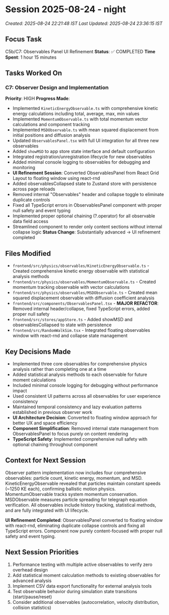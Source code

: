 # Session 2025-08-24 - night
*Created: 2025-08-24 22:21:48 IST*
*Last Updated: 2025-08-24 23:36:15 IST*

## Focus Task
C5b/C7: Observables Panel UI Refinement
**Status**: ✅ COMPLETED
**Time Spent**: 1 hour 15 minutes

## Tasks Worked On
### C7: Observer Design and Implementation
**Priority**: HIGH
**Progress Made**:
- Implemented `KineticEnergyObservable.ts` with comprehensive kinetic energy calculations including total, average, max, min values
- Implemented `MomentumObservable.ts` with total momentum vector calculations and component tracking
- Implemented `MSDObservable.ts` with mean squared displacement from initial positions and diffusion analysis
- Updated `ObservablesPanel.tsx` with full UI integration for all three new observables
- Added `showMSD` to app store state interface and default configuration
- Integrated registration/unregistration lifecycle for new observables
- Added minimal console logging to observables for debugging and monitoring
- **UI Refinement Session**: Converted ObservablesPanel from React Grid Layout to floating window using react-rnd
- Added observablesCollapsed state to Zustand store with persistence across page reloads
- Removed internal "Observables" header and collapse toggle to eliminate duplicate controls
- Fixed all TypeScript errors in ObservablesPanel component with proper null safety and event typing
- Implemented proper optional chaining (?.operator) for all observable data field access
- Streamlined component to render only content sections without internal collapse logic
**Status Change**: Substantially advanced → UI refinement completed

## Files Modified
- `frontend/src/physics/observables/KineticEnergyObservable.ts` - Created comprehensive kinetic energy observable with statistical analysis methods
- `frontend/src/physics/observables/MomentumObservable.ts` - Created momentum tracking observable with vector calculations
- `frontend/src/physics/observables/MSDObservable.ts` - Created mean squared displacement observable with diffusion coefficient analysis
- `frontend/src/components/ObservablesPanel.tsx` - **MAJOR REFACTOR**: Removed internal header/collapse, fixed TypeScript errors, added proper null safety
- `frontend/src/stores/appStore.ts` - Added showMSD and observablesCollapsed to state with persistence
- `frontend/src/RandomWalkSim.tsx` - Integrated floating observables window with react-rnd and collapse state management

## Key Decisions Made
- Implemented three core observables for comprehensive physics analysis rather than completing one at a time
- Added statistical analysis methods to each observable for future moment calculations
- Included minimal console logging for debugging without performance impact
- Used consistent UI patterns across all observables for user experience consistency
- Maintained temporal consistency and lazy evaluation patterns established in previous observer work
- **UI Architecture Decision**: Converted to floating window approach for better UX and space efficiency
- **Component Simplification**: Removed internal state management from ObservablesPanel to focus purely on content rendering
- **TypeScript Safety**: Implemented comprehensive null safety with optional chaining throughout component

## Context for Next Session
Observer pattern implementation now includes four comprehensive observables: particle count, kinetic energy, momentum, and MSD. KineticEnergyObservable revealed that particles maintain constant speeds (~1250 KE each), confirming ballistic motion physics. MomentumObservable tracks system momentum conservation. MSDObservable measures particle spreading for telegraph equation verification. All observables include history tracking, statistical methods, and are fully integrated with UI lifecycle.

**UI Refinement Completed**: ObservablesPanel converted to floating window with react-rnd, eliminating duplicate collapse controls and fixing all TypeScript errors. Component now purely content-focused with proper null safety and event typing.

## Next Session Priorities
1. Performance testing with multiple active observables to verify zero overhead design
2. Add statistical moment calculation methods to existing observables for advanced analysis
3. Implement CSV data export functionality for external analysis tools
4. Test observable behavior during simulation state transitions (start/pause/reset)
5. Consider additional observables (autocorrelation, velocity distribution, collision statistics)

